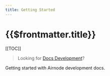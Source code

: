 ```yaml
---
title: Getting Started
---
```


# {{$frontmatter.title}}

<TocHeader />
[[TOC]]

>Looking for [Docs Development](../dev/)?

Getting started with Airnode development docs.

